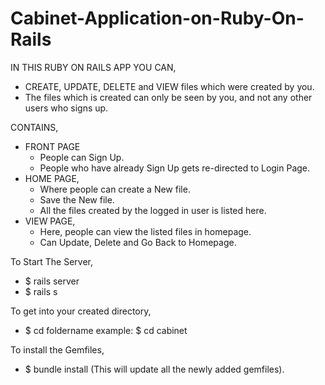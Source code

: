 # Cabinet-Application-on-Ruby-On-Rails
IN THIS RUBY ON RAILS APP YOU CAN,
- CREATE, UPDATE, DELETE and VIEW files which were created by you.
- The files which is created can only be seen by you, and not any other users who signs up.

CONTAINS,
- FRONT PAGE
  * People can Sign Up.
  * People who have already Sign Up gets re-directed to Login Page.
- HOME PAGE,
  * Where people can create a New file.
  * Save the New file.
  * All the files created by the logged in user is listed here.
- VIEW PAGE,
  * Here, people can view the listed files in homepage.
  * Can Update, Delete and Go Back to Homepage.
  
  
 To Start The Server,
 - $ rails server
 - $ rails s
 
 To get into your created directory,
 - $ cd foldername
  example:
            $ cd cabinet
            
  To install the Gemfiles,
  - $ bundle install
    (This will update all the newly added gemfiles).
    
  
    
    
